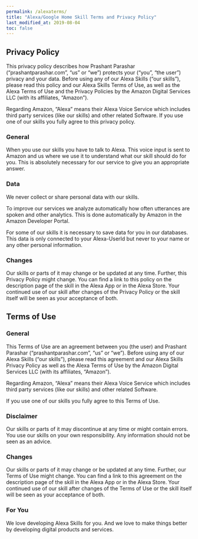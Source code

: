 ```yaml
---
permalink: /alexaterms/
title: "Alexa/Google Home Skill Terms and Privacy Policy"
last_modified_at: 2019-08-04
toc: false
---
```


## Privacy Policy

This privacy policy describes how Prashant Parashar (“prashantparashar.com”, “us” or “we”) protects your (“you”, “the user”) privacy and your data. Before using any of our Alexa Skills (“our skills”), please read this policy and our Alexa Skills Terms of Use, as well as the Alexa Terms of Use and the Privacy Policies by the Amazon Digital Services LLC (with its affiliates, “Amazon”).

Regarding Amazon, “Alexa” means their Alexa Voice Service which includes third party services (like our skills) and other related Software.
If you use one of our skills you fully agree to this privacy policy.

### General

When you use our skills you have to talk to Alexa. This voice input is sent to Amazon and us where we use it to understand what our skill should do for you. This is absolutely necessary for our service to give you an appropriate answer.

### Data
We never collect or share personal data with our skills.

To improve our services we analyze automatically how often utterances are spoken and other analytics. This is done automatically by Amazon in the Amazon Developer Portal.

For some of our skills it is necessary to save data for you in our databases. This data is only connected to your Alexa-UserId but never to your name or any other personal information. 

### Changes
Our skills or parts of it may change or be updated at any time. Further, this Privacy Policy might change. You can find a link to this policy on the description page of the skill in the Alexa App or in the Alexa Store. Your continued use of our skill after changes of the Privacy Policy or the skill itself will be seen as your acceptance of both.


## Terms of Use

### General
This Terms of Use are an agreement between you (the user) and Prashant Parashar (“prashantparashar.com”, “us” or “we”). Before using any of our Alexa Skills (“our skills”), please read this agreement and our Alexa Skills Privacy Policy as well as the Alexa Terms of Use by the Amazon Digital Services LLC (with its affiliates, “Amazon”).

Regarding Amazon, “Alexa” means their Alexa Voice Service which includes third party services (like our skills) and other related Software.

If you use one of our skills you fully agree to this Terms of Use.

### Disclaimer
Our skills or parts of it may discontinue at any time or might contain errors. You use our skills on your own responsibility. Any information should not be seen as an advice.

### Changes
Our skills or parts of it may change or be updated at any time. Further, our Terms of Use might change. You can find a link to this agreement on the description page of the skill in the Alexa App or in the Alexa Store. Your continued use of our skill after changes of the Terms of Use or the skill itself will be seen as your acceptance of both.

### For You
We love developing Alexa Skills for you. And we love to make things better by developing digital products and services.
